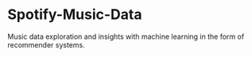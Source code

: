 # Spotify-Music-Data
Music data exploration and insights with machine learning in the form of recommender systems.
